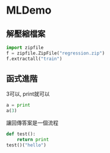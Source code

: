 # MLDemo

## 解壓縮檔案

```python
import zipfile
f = zipfile.ZipFile("regression.zip")
f.extractall("train")
```

## 函式進階

3可以, print就可以

```python
a = print
a(3)
```

讓回傳答案是一個流程

```python
def test():
    return print
test()("hello")
```
